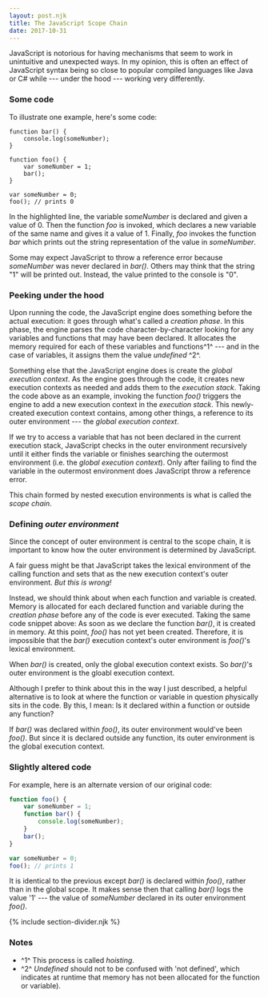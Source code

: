 ```yaml
---
layout: post.njk
title: The JavaScript Scope Chain
date: 2017-10-31
---
```


JavaScript is notorious for having mechanisms that seem to work in unintuitive and unexpected ways. In my opinion, this is often an effect of JavaScript syntax being so close to popular compiled languages like Java or C# while --- under the hood --- working very differently.

### Some code

To illustrate one example, here's some code:

```javascript/9
function bar() {
    console.log(someNumber);
}

function foo() {
    var someNumber = 1;
    bar();
}

var someNumber = 0;
foo(); // prints 0
```

In the highlighted line, the variable *someNumber* is declared and given a value of 0. Then the function *foo* is invoked, which declares a new variable of the same name and gives it a value of 1. Finally, *foo* invokes the function *bar* which prints out the string representation of the value in *someNumber*.

Some may expect JavaScript to throw a reference error because *someNumber* was never declared in *bar()*. Others may think that the string "1" will be printed out. Instead, the value printed to the console is "0".

### Peeking under the hood

Upon running the code, the JavaScript engine does something before the actual execution: it goes through what's called a *creation phase*. In this phase, the engine parses the code character-by-character looking for any variables and functions that may have been declared. It allocates the memory required for each of these variables and functions^1^ --- and in the case of variables, it assigns them the value *undefined* ^2^.

Something else that the JavaScript engine does is create the *global execution context*. As the engine goes through the code, it creates new execution contexts as needed and adds them to the *execution stack*. Taking the code above as an example, invoking the function *foo()* triggers the engine to add a new execution context in the *execution stack*. This newly-created execution context contains, among other things, a reference to its outer environment --- the *global execution context*.

If we try to access a variable that has not been declared in the current execution stack, JavaScript checks in the outer environment recursively until it either finds the variable or finishes searching the outermost environment (i.e. the *global execution context*). Only after failing to find the variable in the outermost environment does JavaScript throw a reference error.

This chain formed by nested execution environments is what is called the *scope chain*.

### Defining *outer environment*

Since the concept of outer environment is central to the scope chain, it is important to know how the outer environment is determined by JavaScript.

A fair guess might be that JavaScript takes the lexical environment of the calling function and sets that as the new execution context's outer environment. *But this is wrong!*

Instead, we should think about when each function and variable is created. Memory is allocated for each declared function and variable during the *creation phase* before any of the code is ever executed. Taking the same code snippet above: As soon as we declare the function *bar()*, it is created in memory. At this point, *foo()* has not yet been created. Therefore, it is impossible that the *bar()* execution context's outer environment is *foo()*'s lexical environment.

When *bar()* is created, only the global execution context exists. So *bar()*'s outer environment is the gloabl execution context.

Although I prefer to think about this in the way I just described, a helpful alternative is to look at where the function or variable in question physically sits in the code. By this, I mean: Is it declared within a function or outside any function?

If *bar()* was declared within *foo()*, its outer environment would've been *foo()*. But since it is declared outside any function, its outer environment is the global execution context.

### Slightly altered code

For example, here is an alternate version of our original code:

```javascript
function foo() {
    var someNumber = 1;
    function bar() {
        console.log(someNumber);
    }
    bar();
}

var someNumber = 0;
foo(); // prints 1
```

It is identical to the previous except *bar()* is declared within *foo()*, rather than in the global scope. It makes sense then that calling *bar()* logs the value '1' --- the value of *someNumber* declared in its outer environment *foo()*.

{% include section-divider.njk %}

### Notes

- ^1^ This process is called *hoisting*.
- ^2^ *Undefined* should not to be confused with 'not defined', which indicates at runtime that memory has not been allocated for the function or variable).
